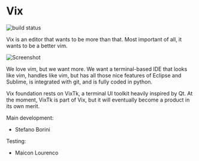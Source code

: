 # Vix
![build status](https://travis-ci.org/stefanoborini/vix.svg?branch=master)

Vix is an editor that wants to be more than that. Most important of all, 
it wants to be a better vim.

![Screenshot](http://i.imgur.com/Cpt8LSX.png)

We love vim, but we want more. We want a terminal-based IDE that looks like vim,
handles like vim, but has all those nice features of Eclipse and Sublime, is
integrated with git, and is fully coded in python. 

Vix foundation rests on VixTk, a terminal UI toolkit heavily inspired by Qt.
At the moment, VixTk is part of Vix, but it will eventually become a product 
in its own merit.

Main development:
- Stefano Borini

Testing:
- Maicon Lourenco
